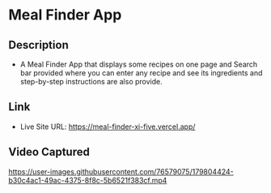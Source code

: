 # Meal Finder App

## Description

- A Meal Finder App that displays some recipes on one page and Search bar provided where you can enter any recipe and see its ingredients and step-by-step instructions are also provide.

## Link
- Live Site URL: https://meal-finder-xi-five.vercel.app/

## Video Captured

https://user-images.githubusercontent.com/76579075/179804424-b30c4ac1-49ac-4375-8f8c-5b6521f383cf.mp4

